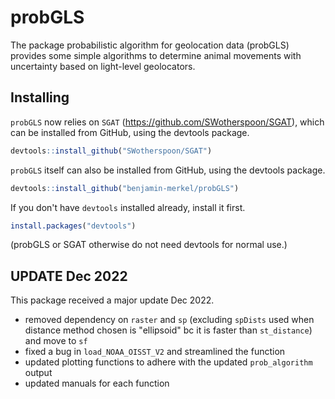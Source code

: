# probGLS

The package probabilistic algorithm for geolocation data (probGLS) provides some simple algorithms to determine animal movements with uncertainty based on light-level geolocators.


## Installing

`probGLS` now relies on `SGAT` (https://github.com/SWotherspoon/SGAT), which can be installed from GitHub, using the devtools package. 

```R
devtools::install_github("SWotherspoon/SGAT")
```

`probGLS` itself can also be installed from GitHub, using the devtools package. 

```R
devtools::install_github("benjamin-merkel/probGLS")
```

If you don't have `devtools` installed already, install it first. 

```R
install.packages("devtools")
```

(probGLS or SGAT otherwise do not need devtools for normal use.)



## UPDATE Dec 2022

This package received a major update Dec 2022.

- removed dependency on `raster` and `sp` (excluding `spDists` used when distance method chosen is "ellipsoid" bc it is faster than `st_distance`) and move to `sf`
- fixed a bug in `load_NOAA_OISST_V2` and streamlined the function
- updated plotting functions to adhere with the updated `prob_algorithm` output
- updated manuals for each function